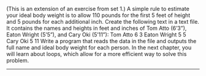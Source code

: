 (This is an extension of an exercise from set 1.) A simple rule to estimate your
ideal body weight is to allow 110 pounds for the first 5 feet of height and 5 pounds
for each additional inch. Create the following text in a text file. It contains the names
and heights in feet and inches of Tom Atto (6’3”), Eaton Wright (5’5”), and Cary
Oki (5’11”):
Tom Atto
6
3
Eaton Wright
5
5
Cary Oki
5
11
Write a program that reads the data in the file and outputs the full name and ideal
body weight for each person. In the next chapter, you will learn about loops, which
allow for a more efficient way to solve this problem.

---